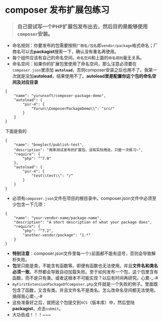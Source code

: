 # composer 发布扩展包练习

> ### 自己尝试写一个PHP扩展包发布出去，然后目的是能够使用`composer`安装。

- 命名规则：你要发布的包需要按照`厂商名/包名`即`vendor/package`格式命名；厂商名可以去**packagist**搜索一下，确认没有重名再使用。
- 每个组件应该有自己的命名空间。`命名空间`和上面的`命名规则`毫无关系。
- 命名空间：如果你的扩展包里使用了命名空间，那么注意必须要在`composer.json`里添加 **`autoload`**，否则composer安装之后也用不了。我第一次就是没加**autoload**，结果使用不了。**autoload里是配置你这个包的命名空间及对应目录**
```
{
    "name": "yurunsoft/composer-package-demo",
    "autoload": {
        "psr-4": {
            "Yurun\\ComposerPackageDemo\\": "src/"
        }
    }
}
```
下面是我的
```
{
	"name": "bneglect/publish-test",
	"description": "用来测试发布的扩展包，没有实际用处，只是一次练习~",
	"require": {
		"php": "^7.0"
	},
	"autoload": {
        "psr-4": {
            "test\\test\\": "/"
        }
    }
}
```
- 必须有`composer.json`文件在项目的根目录中。composer.json文件中必须至少包含一下几项：
```
{
    "name": "your-vendor-name/package-name",
    "description": "A short description of what your package does",
    "require": {
        "php": "^7.2",
        "another-vendor/package": "1.*"
    }
}
```
- **特别注意**：composer.json文件里每一个`}`前面都不能有逗号，否则会导致解析失败。
- **包**里只能是类，不能含有函数等。即便有函数也无法使用。并且**文件名和类名必须一致**。不然都会导致自动加载失败。至于如何发布一个包，这个包里含有函数，而不是只有类。或者这根本不可能实现？以后有时间再研究。心累-_-#
- `myFirstExtensionPackageOfComposer.php`文件就是一个失败的例子。里面既包含了函数，又含有类。并且文件名不是类名。怎么改命名空间都无法使用。搞得我心累-_-#
- 这些准备好之后，就把这个包提交到`VCS`（版本库）中，然后登陆**packagist**，点击`submit`。
- 大功告成！！！~~~
